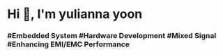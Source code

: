 <h1 align="left">Hi 👋, I'm yulianna yoon</h1>
<h3 align="left">#Embedded System #Hardware Development #Mixed Signal #Enhancing EMI/EMC Performance </h3>

</p>



